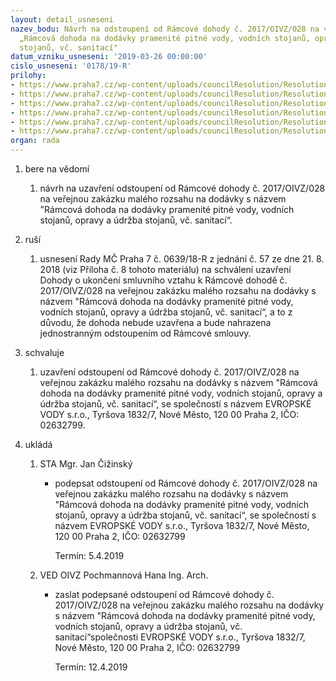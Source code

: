 ```yaml
---
layout: detail_usneseni
nazev_bodu: Návrh na odstoupení od Rámcové dohody č. 2017/OIVZ/028 na veřejnou zakázku
  „Rámcová dohoda na dodávky pramenité pitné vody, vodních stojanů, opravy a údržba
  stojanů, vč. sanitací"
datum_vzniku_usneseni: '2019-03-26 00:00:00'
cislo_usneseni: '0178/19-R'
prilohy:
- https://www.praha7.cz/wp-content/uploads/councilResolution/Resolutions/30719/export/1Duvodovazprava~440180.docx
- https://www.praha7.cz/wp-content/uploads/councilResolution/Resolutions/30719/export/2Ramcovadohodac2017OIVZ028~440179.pdf
- https://www.praha7.cz/wp-content/uploads/councilResolution/Resolutions/30719/export/6PlatceDPH~440175.pdf
- https://www.praha7.cz/wp-content/uploads/councilResolution/Resolutions/30719/export/7VypiszOR_Evropskevody~440174.pdf
- https://www.praha7.cz/wp-content/uploads/councilResolution/Resolutions/30719/export/8UsneseniRMC_063918R~440173.pdf
- https://www.praha7.cz/wp-content/uploads/councilResolution/Resolutions/30719/export/export~440864.pdf
organ: rada
---
```

<ol id="urzList" class="urzList_view"><li id="" class="urzClass1"><span name="1">bere na vědomí</span><ol id="" class="urzOlClass"><li style="text-align: left;" id="" class="urzClass2"><span><p>návrh na uzavření odstoupení od Rámcové dohody č. 2017/OIVZ/028 na veřejnou zakázku malého rozsahu na dodávky s názvem "Rámcová dohoda na dodávky pramenité pitné vody, vodních stojanů, opravy a údržba stojanů, vč. sanitací“.<br></p></span></li></ol></li><li id="" class="urzClass1"><span name="70">ruší</span><ol class="urzOlClass decimal "><li class="urzClass2" id="" style="text-align: left;"><span><p>usnesení Rady MČ Praha 7 č. 0639/18-R z jednání č. 57 ze dne 21. 8. 2018 (viz Příloha č. 8 tohoto materiálu) na schválení uzavření Dohody o ukončení smluvního vztahu k Rámcové dohodě č. 2017/OIVZ/028 na veřejnou zakázku malého rozsahu na dodávky s názvem "Rámcová dohoda na dodávky pramenité pitné vody, vodních stojanů, opravy a údržba stojanů, vč. sanitací“, a to z důvodu, že dohoda nebude uzavřena a bude nahrazena jednostranným odstoupením od Rámcové smlouvy.<br></p></span></li></ol></li><li id="" class="urzClass1"><span name="24">schvaluje</span><ol class="urzOlClass decimal " id=""><li style="text-align: left;" id="" class="urzClass2"><span><p>uzavření odstoupení od Rámcové dohody č. 2017/OIVZ/028 na veřejnou zakázku malého rozsahu na dodávky s názvem "Rámcová dohoda na dodávky pramenité pitné vody, vodních stojanů, opravy a údržba stojanů, vč. sanitací“, se společností s názvem EVROPSKÉ VODY s.r.o., Tyršova 1832/7, Nové Město, 120 00 Praha 2, IČO: 02632799.<br></p></span></li></ol></li><li class="urzClass1" id="urzUkoly"><span name="1">ukládá</span><ol class="urzOlClass"><li class="urzClass2"><span><p>STA Mgr. Jan Čižinský</p></span><ul class="urzUlClass"><li class="urzClass3"><span><p>podepsat odstoupení od Rámcové dohody č. 2017/OIVZ/028 na veřejnou zakázku malého rozsahu na dodávky s názvem "Rámcová dohoda na dodávky pramenité pitné vody, vodních stojanů, opravy a údržba stojanů, vč. sanitací“, se společností s názvem EVROPSKÉ VODY s.r.o., Tyršova 1832/7, Nové Město, 120 00 Praha 2, IČO: 02632799</p></span><span class="urzUkolTermin">  Termín:&nbsp;5.4.2019</span></li></ul></li><li class="urzClass2"><span><p>VED OIVZ Pochmannová Hana Ing. Arch.</p></span><ul class="urzUlClass"><li class="urzClass3"><span><p>zaslat podepsané odstoupení od Rámcové dohody č. 2017/OIVZ/028 na veřejnou zakázku malého rozsahu na dodávky s názvem "Rámcová dohoda na dodávky pramenité pitné vody, vodních stojanů, opravy a údržba stojanů, vč. sanitací“společnosti EVROPSKÉ VODY s.r.o., Tyršova 1832/7, Nové Město, 120 00 Praha 2, IČO: 02632799</p></span><span class="urzUkolTermin">  Termín:&nbsp;12.4.2019</span></li></ul></li></ol></li></ol>